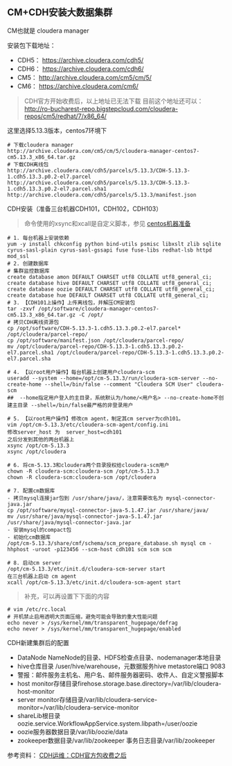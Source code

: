 ## CM+CDH安装大数据集群

CM也就是 cloudera manager

安装包下载地址：
- CDH5： https://archive.cloudera.com/cdh5/
- CDH6： https://archive.cloudera.com/cdh6/
- CM5：  http://archive.cloudera.com/cm5/cm/5/
- CM6：  https://archive.cloudera.com/cm6/
> CDH官方开始收费后，以上地址已无法下载
> 目前这个地址还可以：http://ro-bucharest-repo.bigstepcloud.com/cloudera-repos/cm5/redhat/7/x86_64/

这里选择5.13.3版本，centos7环境下
```
# 下载cloudera manager
http://archive.cloudera.com/cm5/cm/5/cloudera-manager-centos7-cm5.13.3_x86_64.tar.gz
# 下载CDH离线包
http://archive.cloudera.com/cdh5/parcels/5.13.3/CDH-5.13.3-1.cdh5.13.3.p0.2-el7.parcel
http://archive.cloudera.com/cdh5/parcels/5.13.3/CDH-5.13.3-1.cdh5.13.3.p0.2-el7.parcel.sha1
http://archive.cloudera.com/cdh5/parcels/5.13.3/manifest.json
```

CDH安装（准备三台机器CDH101，CDH102，CDH103）
> 命令使用的xsync和xcall是自定义脚本，参见 [centos机器准备](../centos机器准备.md)
```
# 1. 每台机器上安装依赖
yum -y install chkconfig python bind-utils psmisc libxslt zlib sqlite cyrus-sasl-plain cyrus-sasl-gssapi fuse fuse-libs redhat-lsb httpd mod_ssl
# 2. 创建数据库 
# 集群监控数据库
create database amon DEFAULT CHARSET utf8 COLLATE utf8_general_ci; 
create database hive DEFAULT CHARSET utf8 COLLATE utf8_general_ci;
create database oozie DEFAULT CHARSET utf8 COLLATE utf8_general_ci;
create database hue DEFAULT CHARSET utf8 COLLATE utf8_general_ci;
# 3. 【CDH101上操作】上传离线包，并解压CM安装包
tar -zxvf /opt/software/cloudera-manager-centos7-cm5.13.3_x86_64.tar.gz -C /opt/
# 拷贝CDH离线资源包
cp /opt/software/CDH-5.13.3-1.cdh5.13.3.p0.2-el7.parcel* /opt/cloudera/parcel-repo/
cp /opt/software/manifest.json /opt/cloudera/parcel-repo/
mv /opt/cloudera/parcel-repo/CDH-5.13.3-1.cdh5.13.3.p0.2-el7.parcel.sha1 /opt/cloudera/parcel-repo/CDH-5.13.3-1.cdh5.13.3.p0.2-el7.parcel.sha

# 4. 【以root用户操作】每台机器上创建用户cloudera-scm
useradd --system --home=/opt/cm-5.13.3/run/cloudera-scm-server --no-create-home --shell=/bin/false --comment "Cloudera SCM User" cloudera-scm
##  --home指定用户登入的主目录，系统默认为/home/<用户名> --no-create-home不创建主目录 --shell=/bin/false最严格的非登录用户

# 5. 【以root用户操作】修改cm agent，制定其cm server为cdh101。
vim /opt/cm-5.13.3/etc/cloudera-scm-agent/config.ini 
修改server_host 为  server_host=cdh101
之后分发到其他的两台机器上
xsync /opt/cm-5.13.3
xsync /opt/cloudera

# 6. 将cm-5.13.3和cloudera两个目录授权给cloudera-scm用户
chown -R cloudera-scm:cloudera-scm /opt/cm-5.13.3
chown -R cloudera-scm:cloudera-scm /opt/cloudera 

# 7. 配置cm数据库
- 拷贝mysql连接jar包到 /usr/share/java/，注意需要改名为 mysql-connector-java.jar
cp /opt/software/mysql-connector-java-5.1.47.jar /usr/share/java/
mv /usr/share/java/mysql-connector-java-5.1.47.jar /usr/share/java/mysql-connector-java.jar
- 安装mysql的compact包
- 初始化cm数据库
/opt/cm-5.13.3/share/cmf/schema/scm_prepare_database.sh mysql cm -hhphost -uroot -p123456 --scm-host cdh101 scm scm scm

# 8. 启动cm server
/opt/cm-5.13.3/etc/init.d/cloudera-scm-server start
在三台机器上启动 cm agent
xcall /opt/cm-5.13.3/etc/init.d/cloudera-scm-agent start 
```
>  补充，可以再设置下下面的内容
```
# vim /etc/rc.local
# 开机禁止启用透明大页面压缩，避免可能会导致的重大性能问题
echo never > /sys/kernel/mm/transparent_hugepage/defrag
echo never > /sys/kernel/mm/transparent_hugepage/enabled
```


CDH新建集群后的配置
- DataNode NameNode的目录、HDFS检查点目录、nodemanager本地目录
- hive仓库目录 /user/hive/warehouse，元数据服务hive metastore端口 9083
- 警报：邮件服务主机名、用户名、邮件服务器密码、收件人、自定义警报脚本
- host monitor存储目录firehose.storage.base.directory=/var/lib/cloudera-host-monitor
- server monitor存储目录/var/lib/cloudera-service-monitor=/var/lib/cloudera-service-monitor
- shareLib根目录 oozie.service.WorkflowAppService.system.libpath=/user/oozie
- oozie服务器数据目录/var/lib/oozie/data
- zookeeper数据目录/var/lib/zookeeper 事务日志目录/var/lib/zookeeper


参考资料：
[CDH运维：CDH官方包收费之后](https://blog.csdn.net/adorechen/article/details/116661772)

